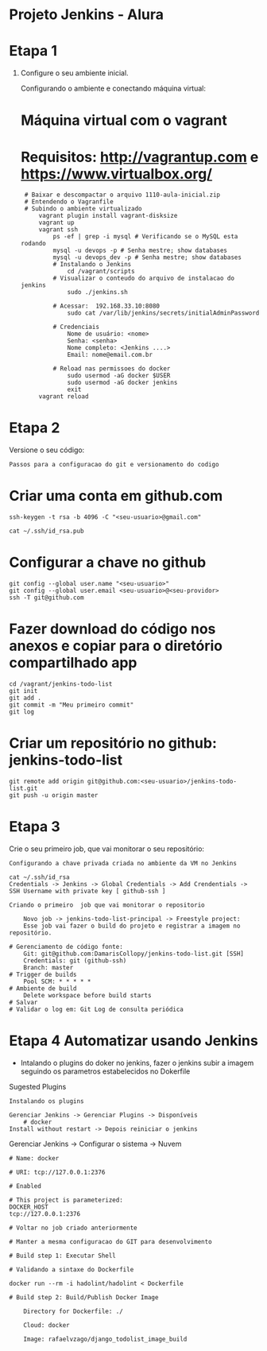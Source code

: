 # Projeto Jenkins - Alura

# Etapa 1
1) Configure o seu ambiente inicial.

    Configurando o ambiente e conectando máquina virtual:
    # Máquina virtual com o vagrant
    # Requisitos: http://vagrantup.com e https://www.virtualbox.org/
        # Baixar e descompactar o arquivo 1110-aula-inicial.zip
        # Entendendo o Vagranfile
        # Subindo o ambiente virtualizado
            vagrant plugin install vagrant-disksize
            vagrant up
            vagrant ssh
                ps -ef | grep -i mysql # Verificando se o MySQL esta rodando
                mysql -u devops -p # Senha mestre; show databases
                mysql -u devops_dev -p # Senha mestre; show databases
                # Instalando o Jenkins
                    cd /vagrant/scripts
                # Visualizar o conteudo do arquivo de instalacao do jenkins
                    sudo ./jenkins.sh

                # Acessar:  192.168.33.10:8080
                    sudo cat /var/lib/jenkins/secrets/initialAdminPassword

                # Credenciais
                    Nome de usuário: <nome>
                    Senha: <senha>
                    Nome completo: <Jenkins ....>
                    Email: nome@email.com.br

                # Reload nas permissoes do docker
                    sudo usermod -aG docker $USER
                    sudo usermod -aG docker jenkins
                    exit
            vagrant reload
# Etapa 2
Versione o seu código:

    Passos para a configuracao do git e versionamento do codigo
    
# Criar uma conta em github.com
    
    ssh-keygen -t rsa -b 4096 -C "<seu-usuario>@gmail.com"
    
    cat ~/.ssh/id_rsa.pub
    
# Configurar a chave no github
    git config --global user.name "<seu-usuario>"
    git config --global user.email <seu-usuario>@<seu-providor>
    ssh -T git@github.com
# Fazer download do código nos anexos e copiar para o diretório compartilhado app
    cd /vagrant/jenkins-todo-list
    git init
    git add .
    git commit -m "Meu primeiro commit"
    git log
# Criar um repositório no github: jenkins-todo-list
    git remote add origin git@github.com:<seu-usuario>/jenkins-todo-list.git
    git push -u origin master

# Etapa 3
Crie o seu primeiro job, que vai monitorar o seu repositório:

    Configurando a chave privada criada no ambiente da VM no Jenkins
    
    cat ~/.ssh/id_rsa
    Credentials -> Jenkins -> Global Credentials -> Add Crendentials -> SSH Username with private key [ github-ssh ]
    
    Criando o primeiro  job que vai monitorar o repositorio
    
        Novo job -> jenkins-todo-list-principal -> Freestyle project:
        Esse job vai fazer o build do projeto e registrar a imagem no repositório.
        
    # Gerenciamento de código fonte:
        Git: git@github.com:DamarisCollopy/jenkins-todo-list.git [SSH]
        Credentials: git (github-ssh)
        Branch: master
    # Trigger de builds
        Pool SCM: * * * * *
    # Ambiente de build
        Delete workspace before build starts
    # Salvar
    # Validar o log em: Git Log de consulta periódica

# Etapa 4 Automatizar usando Jenkins

- Intalando o plugins do doker no jenkins,  fazer o jenkins subir a imagem seguindo os parametros estabelecidos no Dokerfile

Sugested Plugins

    Instalando os plugins
    
    Gerenciar Jenkins -> Gerenciar Plugins -> Disponíveis
        # docker
    Install without restart -> Depois reiniciar o jenkins
    
Gerenciar Jenkins -> Configurar o sistema -> Nuvem

    # Name: docker
    
    # URI: tcp://127.0.0.1:2376
    
    # Enabled
    
    # This project is parameterized: 
    DOCKER_HOST
    tcp://127.0.0.1:2376
    
    # Voltar no job criado anteriormente
    
    # Manter a mesma configuracao do GIT para desenvolvimento
    
    # Build step 1: Executar Shell
    
    # Validando a sintaxe do Dockerfile
    
    docker run --rm -i hadolint/hadolint < Dockerfile
    
    # Build step 2: Build/Publish Docker Image
    
        Directory for Dockerfile: ./
        
        Cloud: docker
        
        Image: rafaelvzago/django_todolist_image_build
